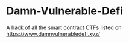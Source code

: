 # Damn-Vulnerable-Defi
A hack of all the smart contract CTFs listed on https://www.damnvulnerabledefi.xyz/
